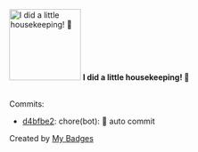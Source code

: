 <img src="https://my-badges.github.io/my-badges/chore-commit.png" alt="I did a little housekeeping! 🧹" title="I did a little housekeeping! 🧹" width="128">
<strong>I did a little housekeeping! 🧹</strong>
<br><br>

Commits:

- <a href="https://github.com/WinJayX/015.BaseServ/commit/d4bfbe26a3ee0590a586403113718e8c90c928b9">d4bfbe2</a>: chore(bot): 👻 auto commit


Created by <a href="https://github.com/my-badges/my-badges">My Badges</a>